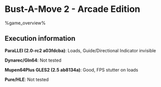 # Bust-A-Move 2 - Arcade Edition 

%game_overview%

## Execution information

**ParaLLEl (2.0-rc2 a03fdcba)**: Loads, Guide/Directional Indicator invisible

**Dynarec/Gln64**: Not tested

**Mupen64Plus GLES2 (2.5 ab8134a)**: Good, FPS stutter on loads

**Pure/HLE**: Not tested